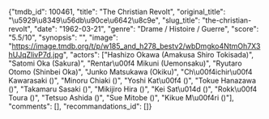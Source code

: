 {"tmdb_id": 100461, "title": "The Christian Revolt", "original_title": "\u5929\u8349\u56db\u90ce\u6642\u8c9e", "slug_title": "the-christian-revolt", "date": "1962-03-21", "genre": "Drame / Histoire / Guerre", "score": "5.5/10", "synopsis": "", "image": "https://image.tmdb.org/t/p/w185_and_h278_bestv2/wbDmgko4NtmOh7X3hUJqZlivP7d.jpg", "actors": ["Hashizo Okawa (Amakusa Shiro Tokisada)", "Satomi Oka (Sakura)", "Rentar\u00f4 Mikuni (Uemonsaku)", "Ryutaro Otomo (Shinbei Oka)", "Junko Matsukawa (Okiku)", "Ch\u00f4ichir\u00f4 Kawarasaki ()", "Minoru Chiaki ()", "Yoshi Kat\u00f4 ()", "Tokue Hanazawa ()", "Takamaru Sasaki ()", "Mikijiro Hira ()", "Kei Sat\u014d ()", "Rokk\u00f4 Toura ()", "Tetsuo Ashida ()", "Sue Mitobe ()", "Kikue M\u00f4ri ()"], "comments": [], "recommandations_id": []}